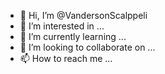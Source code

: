 - 👋 Hi, I’m @VandersonScalppeli
- 👀 I’m interested in ...
- 🌱 I’m currently learning ...
- 💞️ I’m looking to collaborate on ...
- 📫 How to reach me ...

<!---
VandersonScalppeli/VandersonScalppeli is a ✨ special ✨ repository because its `README.md` (this file) appears on your GitHub profile.
You can click the Preview link to take a look at your changes.
--->
